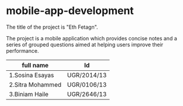 # mobile-app-development
The title of the project is "Eth Fetagn".

The project is a mobile application which provides concise notes and a series of grouped questions aimed at helping users improve their performance.


full name       | Id
--------------- |----------
1.Sosina Esayas | UGR/2014/13
2.Sitra Mohammed|UGR/0106/13
3.Biniam Haile  |UGR/2646/13 
